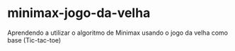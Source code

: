 # minimax-jogo-da-velha
Aprendendo a utilizar o algoritmo de Minimax usando o jogo da velha como base (Tic-tac-toe)
